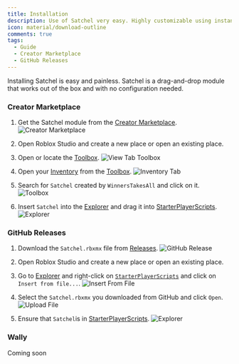 ```yaml
---
title: Installation
description: Use of Satchel very easy. Highly customizable using instance attributes and with scripting support.
icon: material/download-outline
comments: true
tags:
  - Guide
  - Creator Marketplace
  - GitHub Releases
---
```


Installing Satchel is easy and painless. Satchel is a drag-and-drop module that works out of the box and with no configuration needed.

### Creator Marketplace

1. Get the Satchel module from the [Creator Marketplace](https://create.roblox.com/marketplace/asset/13947506401).
![Creator Marketplace](https://raw.githubusercontent.com/RyanLua/Satchel/main/assets/CreatorMarketplace.png)

2. Open Roblox Studio and create a new place or open an existing place.

3. Open or locate the [Toolbox](https://create.roblox.com/docs/studio/toolbox).
![View Tab Toolbox](https://prod.docsiteassets.roblox.com/assets/studio/general/View-Tab-Toolbox.png)

4. Open your [Inventory](https://create.roblox.com/docs/studio/toolbox#inventory) from the [Toolbox](https://create.roblox.com/docs/studio/toolbox).
![Inventory Tab](https://prod.docsiteassets.roblox.com/assets/studio/toolbox/Inventory-Tab.png)

5. Search for `Satchel` created by `WinnersTakesAll` and click on it.
![Toolbox](https://raw.githubusercontent.com/RyanLua/Satchel/main/assets/MarketplaceCard.png)

6. Insert `Satchel` into the [Explorer](https://create.roblox.com/docs/studio/explorer) and drag it into [StarterPlayerScripts](https://create.roblox.com/docs/reference/engine/classes/StarterPlayerScripts).
![Explorer](https://github.com/RyanLua/Satchel/assets/80087248/97d51886-08b6-40bb-b16b-90433dd7d2b7)

### GitHub Releases

1. Download the `Satchel.rbxmx` file from [Releases](https://github.com/RyanLua/Satchel/releases).
![GitHub Release](https://raw.githubusercontent.com/RyanLua/Satchel/main/assets/GitHubReleases.png)

2. Open Roblox Studio and create a new place or open an existing place.

3. Go to [Explorer](https://create.roblox.com/docs/studio/explorer) and right-click on [`StarterPlayerScripts`](https://create.roblox.com/docs/reference/engine/classes/StarterPlayerScripts) and click on `Insert from file...`.
![Insert From File](https://raw.githubusercontent.com/RyanLua/Satchel/main/assets/InsertFromFile.png)

4. Select the `Satchel.rbxmx` you downloaded from GitHub and click `Open`.
![Upload File](https://raw.githubusercontent.com/RyanLua/Satchel/main/assets/SelectFile.png)

5. Ensure that `Satchel`is in [StarterPlayerScripts](https://create.roblox.com/docs/reference/engine/classes/StarterPlayerScripts).
![Explorer](https://github.com/RyanLua/Satchel/assets/80087248/97d51886-08b6-40bb-b16b-90433dd7d2b7)

### Wally

Coming soon

